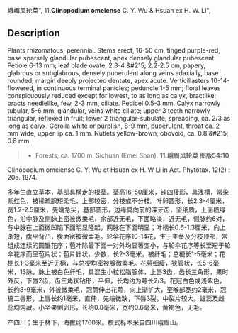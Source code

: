 峨嵋风轮菜",
11.**Clinopodium omeiense** C. Y. Wu & Hsuan ex H. W. Li",

## Description
Plants rhizomatous, perennial. Stems erect, 16-50 cm, tinged purple-red, base sparsely glandular pubescent, apex densely glandular pubescent. Petiole 6-13 mm; leaf blade ovate, 2.3-4 &amp;#215; 2.2-2.5 cm, papery, glabrous or subglabrous, densely puberulent along veins adaxially, base rounded, margin deeply projected dentate, apex acute. Verticillasters 10-14-flowered, in continuous terminal panicles; peduncle 1-5 mm; floral leaves conspicuously reduced except for lowest, to as long as calyx, bractlike; bracts needlelike, few, 2-3 mm, ciliate. Pedicel 0.5-3 mm. Calyx narrowly tubular, 5-6 mm, glandular, veins white ciliate; upper 3 teeth narrowly triangular, reflexed in fruit; lower 2 triangular-subulate, spreading, ca. 2/3 as long as calyx. Corolla white or purplish, 8-9 mm, puberulent, throat ca. 2 mm wide, upper lip ca. 1 mm. Nutlets yellow-brown, obovoid, ca. 0.8 &amp;#215; 0.6 mm.

> * Forests; ca. 1700 m. Sichuan (Emei Shan).
**11.峨眉风轮菜 图版54:10**

Clinopodium omeiense C. Y. Wu et Hsuan ex H. W Li in Act. Phytotax. 12(2) : 205. 1974.

多年生直立草本，基部具横走的根茎。茎高16-50厘米，钝四稜形，具浅槽，常染紫红色，被稀疏腺短柔毛，上部较密，分枝或不分枝。叶卵圆形，长2.3-4厘米，宽1.2-2.5厘米，先端急尖，基部圆形，边缘具向前的深牙齿，坚纸质，上面榄绿色，沿中脉及侧脉上密被微柔毛，余部近无毛，下面略淡，近无毛，侧脉约6对，与中脉在上面微凹陷下面明显隆起，网脉在下面明显；叶柄长0.6-1.3厘米，向上渐短，腹平背凸，腹面密被微柔毛。轮伞花序10-14花，生于主茎及分枝顶部，常组成连续的圆锥花序；苞叶除最下面一对外均显著变小，与轮伞花序等长至短于轮伞花序而呈苞片状；苞片针状，少数，长2-3毫米，被纤毛；总梗长1-5毫米；花梗长1-3毫米至近无柄，与总梗均密被腺微柔毛。花萼细瘦，狭管状，长5-6毫米，13脉，脉上被白色纤毛，具混生小粒松脂腺体，上唇3齿，齿长三角形，果时外反，下唇2齿，齿三角状钻形，平伸，长均约为萼长2/3。花冠白色或浅紫色，长约8-9毫米，外被微柔毛，冠筒伸出花萼，向上渐扩大，至喉部宽约2毫米，冠檐二唇形，上唇长约1毫米，直伸，先端微缺，下唇3裂，中裂片较大。雄蕊及雌蕊均内藏。小坚果倒卵形，长约0.8毫米，宽约0.6毫米，黄褐色，无毛。

产四川；生于林下，海拔约1700米。模式标本采自四川峨眉山。
